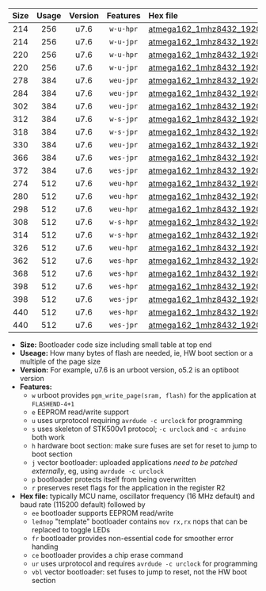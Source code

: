 |Size|Usage|Version|Features|Hex file|
|:-:|:-:|:-:|:-:|:--|
|214|256|u7.6|`w-u-hpr`|[atmega162_1mhz8432_19200bps_ur.hex](https://raw.githubusercontent.com/stefanrueger/urboot/main/atmega162_1mhz8432_19200bps_ur.hex)|
|214|256|u7.6|`w-u-jpr`|[atmega162_1mhz8432_19200bps_ur_vbl.hex](https://raw.githubusercontent.com/stefanrueger/urboot/main/atmega162_1mhz8432_19200bps_ur_vbl.hex)|
|220|256|u7.6|`w-u-hpr`|[atmega162_1mhz8432_19200bps_lednop_ur.hex](https://raw.githubusercontent.com/stefanrueger/urboot/main/atmega162_1mhz8432_19200bps_lednop_ur.hex)|
|220|256|u7.6|`w-u-jpr`|[atmega162_1mhz8432_19200bps_lednop_ur_vbl.hex](https://raw.githubusercontent.com/stefanrueger/urboot/main/atmega162_1mhz8432_19200bps_lednop_ur_vbl.hex)|
|278|384|u7.6|`weu-jpr`|[atmega162_1mhz8432_19200bps_ee_ur_vbl.hex](https://raw.githubusercontent.com/stefanrueger/urboot/main/atmega162_1mhz8432_19200bps_ee_ur_vbl.hex)|
|284|384|u7.6|`weu-jpr`|[atmega162_1mhz8432_19200bps_ee_lednop_ur_vbl.hex](https://raw.githubusercontent.com/stefanrueger/urboot/main/atmega162_1mhz8432_19200bps_ee_lednop_ur_vbl.hex)|
|302|384|u7.6|`weu-jpr`|[atmega162_1mhz8432_19200bps_ee_lednop_fr_ur_vbl.hex](https://raw.githubusercontent.com/stefanrueger/urboot/main/atmega162_1mhz8432_19200bps_ee_lednop_fr_ur_vbl.hex)|
|312|384|u7.6|`w-s-jpr`|[atmega162_1mhz8432_19200bps_vbl.hex](https://raw.githubusercontent.com/stefanrueger/urboot/main/atmega162_1mhz8432_19200bps_vbl.hex)|
|318|384|u7.6|`w-s-jpr`|[atmega162_1mhz8432_19200bps_lednop_vbl.hex](https://raw.githubusercontent.com/stefanrueger/urboot/main/atmega162_1mhz8432_19200bps_lednop_vbl.hex)|
|330|384|u7.6|`weu-jpr`|[atmega162_1mhz8432_19200bps_ee_lednop_fr_ce_ur_vbl.hex](https://raw.githubusercontent.com/stefanrueger/urboot/main/atmega162_1mhz8432_19200bps_ee_lednop_fr_ce_ur_vbl.hex)|
|366|384|u7.6|`wes-jpr`|[atmega162_1mhz8432_19200bps_ee_vbl.hex](https://raw.githubusercontent.com/stefanrueger/urboot/main/atmega162_1mhz8432_19200bps_ee_vbl.hex)|
|372|384|u7.6|`wes-jpr`|[atmega162_1mhz8432_19200bps_ee_lednop_vbl.hex](https://raw.githubusercontent.com/stefanrueger/urboot/main/atmega162_1mhz8432_19200bps_ee_lednop_vbl.hex)|
|274|512|u7.6|`weu-hpr`|[atmega162_1mhz8432_19200bps_ee_ur.hex](https://raw.githubusercontent.com/stefanrueger/urboot/main/atmega162_1mhz8432_19200bps_ee_ur.hex)|
|280|512|u7.6|`weu-hpr`|[atmega162_1mhz8432_19200bps_ee_lednop_ur.hex](https://raw.githubusercontent.com/stefanrueger/urboot/main/atmega162_1mhz8432_19200bps_ee_lednop_ur.hex)|
|298|512|u7.6|`weu-hpr`|[atmega162_1mhz8432_19200bps_ee_lednop_fr_ur.hex](https://raw.githubusercontent.com/stefanrueger/urboot/main/atmega162_1mhz8432_19200bps_ee_lednop_fr_ur.hex)|
|308|512|u7.6|`w-s-hpr`|[atmega162_1mhz8432_19200bps.hex](https://raw.githubusercontent.com/stefanrueger/urboot/main/atmega162_1mhz8432_19200bps.hex)|
|314|512|u7.6|`w-s-hpr`|[atmega162_1mhz8432_19200bps_lednop.hex](https://raw.githubusercontent.com/stefanrueger/urboot/main/atmega162_1mhz8432_19200bps_lednop.hex)|
|326|512|u7.6|`weu-hpr`|[atmega162_1mhz8432_19200bps_ee_lednop_fr_ce_ur.hex](https://raw.githubusercontent.com/stefanrueger/urboot/main/atmega162_1mhz8432_19200bps_ee_lednop_fr_ce_ur.hex)|
|362|512|u7.6|`wes-hpr`|[atmega162_1mhz8432_19200bps_ee.hex](https://raw.githubusercontent.com/stefanrueger/urboot/main/atmega162_1mhz8432_19200bps_ee.hex)|
|368|512|u7.6|`wes-hpr`|[atmega162_1mhz8432_19200bps_ee_lednop.hex](https://raw.githubusercontent.com/stefanrueger/urboot/main/atmega162_1mhz8432_19200bps_ee_lednop.hex)|
|398|512|u7.6|`wes-hpr`|[atmega162_1mhz8432_19200bps_ee_lednop_fr.hex](https://raw.githubusercontent.com/stefanrueger/urboot/main/atmega162_1mhz8432_19200bps_ee_lednop_fr.hex)|
|398|512|u7.6|`wes-jpr`|[atmega162_1mhz8432_19200bps_ee_lednop_fr_vbl.hex](https://raw.githubusercontent.com/stefanrueger/urboot/main/atmega162_1mhz8432_19200bps_ee_lednop_fr_vbl.hex)|
|440|512|u7.6|`wes-hpr`|[atmega162_1mhz8432_19200bps_ee_lednop_fr_ce.hex](https://raw.githubusercontent.com/stefanrueger/urboot/main/atmega162_1mhz8432_19200bps_ee_lednop_fr_ce.hex)|
|440|512|u7.6|`wes-jpr`|[atmega162_1mhz8432_19200bps_ee_lednop_fr_ce_vbl.hex](https://raw.githubusercontent.com/stefanrueger/urboot/main/atmega162_1mhz8432_19200bps_ee_lednop_fr_ce_vbl.hex)|

- **Size:** Bootloader code size including small table at top end
- **Useage:** How many bytes of flash are needed, ie, HW boot section or a multiple of the page size
- **Version:** For example, u7.6 is an urboot version, o5.2 is an optiboot version
- **Features:**
  + `w` urboot provides `pgm_write_page(sram, flash)` for the application at `FLASHEND-4+1`
  + `e` EEPROM read/write support
  + `u` uses urprotocol requiring `avrdude -c urclock` for programming
  + `s` uses skeleton of STK500v1 protocol; `-c urclock` and `-c arduino` both work
  + `h` hardware boot section: make sure fuses are set for reset to jump to boot section
  + `j` vector bootloader: uploaded applications *need to be patched externally*, eg, using `avrdude -c urclock`
  + `p` bootloader protects itself from being overwritten
  + `r` preserves reset flags for the application in the register R2
- **Hex file:** typically MCU name, oscillator frequency (16 MHz default) and baud rate (115200 default) followed by
  + `ee` bootloader supports EEPROM read/write
  + `lednop` "template" bootloader contains `mov rx,rx` nops that can be replaced to toggle LEDs
  + `fr` bootloader provides non-essential code for smoother error handing
  + `ce` bootloader provides a chip erase command
  + `ur` uses urprotocol and requires `avrdude -c urclock` for programming
  + `vbl` vector bootloader: set fuses to jump to reset, not the HW boot section

